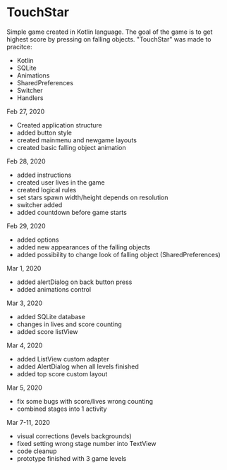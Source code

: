 # TouchStar
Simple game created in Kotlin language. The goal of the game is to get highest score by pressing on falling objects.
"TouchStar" was made to pracitce:
- Kotlin
- SQLite
- Animations
- SharedPreferences
- Switcher
- Handlers

Feb 27, 2020
- Created application structure
- added button style
- created mainmenu and newgame layouts
- created basic falling object animation

Feb 28, 2020
- added instructions
- created user lives in the game
- created logical rules
- set stars spawn width/height depends on resolution
- switcher added
- added countdown before game starts

Feb 29, 2020 
- added options
- added new appearances of the falling objects
- added possibility to change look of falling object (SharedPreferences)

 Mar 1, 2020 
 - added alertDialog on back button press
 - added animations control
 
 Mar 3, 2020
 - added SQLite database
 - changes in lives and score counting
 - added score listView
 
 Mar 4, 2020 
 - added ListView custom adapter
 - added AlertDialog when all levels finished
 - added top score custom layout
 
 Mar 5, 2020 
 - fix some bugs with score/lives wrong counting
 - combined stages into 1 activity
 
 Mar 7-11, 2020 
 - visual corrections (levels backgrounds)
 - fixed setting wrong stage number into TextView
 - code cleanup
 - prototype finished with 3 game levels
